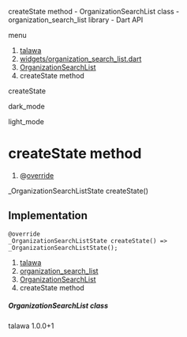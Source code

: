 




createState method - OrganizationSearchList class - organization\_search\_list library - Dart API







menu

1. [talawa](../../index.html)
2. [widgets/organization\_search\_list.dart](../../file-___home_harshil_Desktop_open-source_palisadoes_talawa_lib_widgets_organization_search_list/)
3. [OrganizationSearchList](../../file-___home_harshil_Desktop_open-source_palisadoes_talawa_lib_widgets_organization_search_list/OrganizationSearchList-class.html)
4. createState method

createState


dark\_mode

light\_mode




# createState method


1. @[override](https://api.flutter.dev/flutter/dart-core/override-constant.html)

\_OrganizationSearchListState
createState()

## Implementation

```
@override
_OrganizationSearchListState createState() => _OrganizationSearchListState();
```

 


1. [talawa](../../index.html)
2. [organization\_search\_list](../../file-___home_harshil_Desktop_open-source_palisadoes_talawa_lib_widgets_organization_search_list/)
3. [OrganizationSearchList](../../file-___home_harshil_Desktop_open-source_palisadoes_talawa_lib_widgets_organization_search_list/OrganizationSearchList-class.html)
4. createState method

##### OrganizationSearchList class





talawa
1.0.0+1






